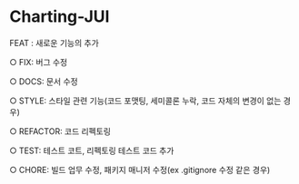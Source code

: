 # Charting-JUI
FEAT : 새로운 기능의 추가


○ FIX: 버그 수정


○ DOCS: 문서 수정


○ STYLE: 스타일 관련 기능(코드 포맷팅, 세미콜론 누락, 코드 자체의 변경이 없는 경우)


○ REFACTOR: 코드 리펙토링


○ TEST: 테스트 코트, 리펙토링 테스트 코드 추가


○ CHORE: 빌드 업무 수정, 패키지 매니저 수정(ex .gitignore 수정 같은 경우)
